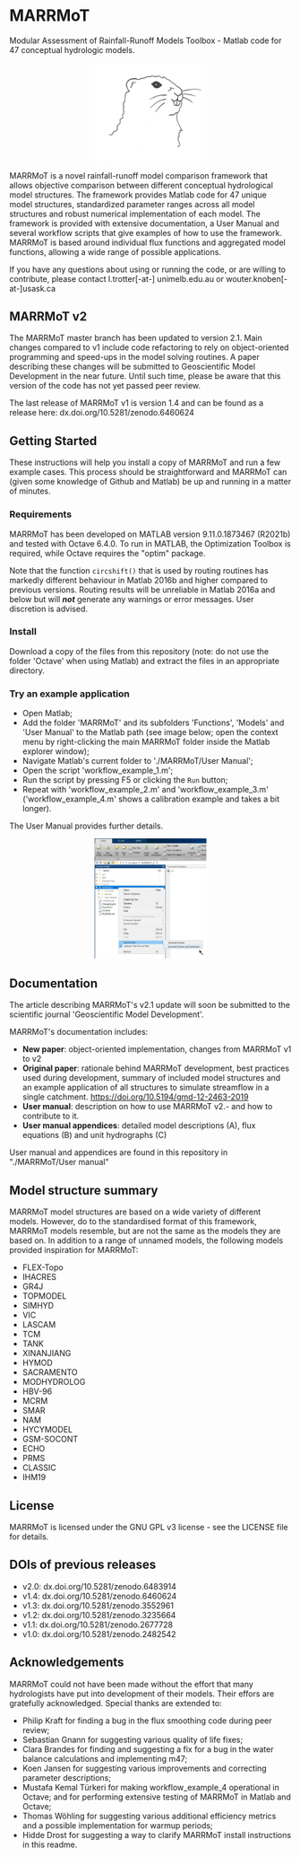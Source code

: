 # MARRMoT
Modular Assessment of Rainfall-Runoff Models Toolbox - Matlab code for 47 conceptual hydrologic models.

<p align="center">
<img src="Figures/logo.jpg" alt="MARRMoT logo" width="200"/>
</p>
MARRMoT is a novel rainfall-runoff model comparison framework that allows objective comparison between different conceptual hydrological model structures.
The framework provides Matlab code for 47 unique model structures, standardized parameter ranges across all model structures and robust numerical implementation of each model.
The framework is provided with extensive documentation, a User Manual and several workflow scripts that give examples of how to use the framework.
MARRMoT is based around individual flux functions and aggregated model functions, allowing a wide range of possible applications.

If you have any questions about using or running the code, or are willing to contribute, please contact l.trotter[-at-] unimelb.edu.au or wouter.knoben[-at-]usask.ca

## MARRMoT v2
The MARRMoT master branch has been updated to version 2.1. Main changes compared to v1 include code refactoring to rely on object-oriented programming and speed-ups in the model solving routines. A paper describing these changes will be submitted to Geoscientific Model Development in the near future. Until such time, please be aware that this version of the code has not yet passed peer review.

The last release of MARRMoT v1 is version 1.4 and can be found as a release here: dx.doi.org/10.5281/zenodo.6460624

## Getting Started
These instructions will help you install a copy of MARRMoT and run a few example cases. This process should be  straightforward and MARRMoT can (given some knowledge of Github and Matlab) be up and running in a matter of minutes.

### Requirements
MARRMoT has been developed on MATLAB version 9.11.0.1873467 (R2021b) and tested with Octave 6.4.0. To run in MATLAB, the Optimization Toolbox is required, while Octave requires the "optim" package.

Note that the function `circshift()` that is used by routing routines has markedly different behaviour in Matlab 2016b and higher compared to previous versions. Routing results will be unreliable in Matlab 2016a and below but will **_not_** generate any warnings or error messages. User discretion is advised.

### Install
Download a copy of the files from this repository (note: do not use the folder 'Octave' when using Matlab) and extract the files in an appropriate directory.

### Try an example application
- Open Matlab;
- Add the folder 'MARRMoT' and its subfolders 'Functions', 'Models' and 'User Manual' to the Matlab path (see image below; open the context menu by right-clicking the main MARRMoT folder inside the Matlab explorer window);
- Navigate Matlab's current folder to './MARRMoT/User Manual';
- Open the script 'workflow_example_1.m';
- Run the script by pressing F5 or clicking the `Run` button;
- Repeat with 'workflow_example_2.m' and 'workflow_example_3.m' ('workflow_example_4.m' shows a calibration example and takes a bit longer).

The User Manual provides further details.

<p align="center">
<img src="Figures/matlab_path.jpg" alt="Example of adding files to Matlab path" width="200"/>
</p>

## Documentation
The article describing MARRMoT's v2.1 update will soon be submitted to the scientific journal 'Geoscientific Model Development'.

MARRMoT's documentation includes:

- **New paper**: object-oriented implementation, changes from MARRMoT v1 to v2
- **Original paper**: rationale behind MARRMoT development, best practices used during development, summary of included model structures and an example application of all structures to simulate streamflow in a single catchment. https://doi.org/10.5194/gmd-12-2463-2019
- **User manual**: description on how to use MARRMoT v2.- and how to contribute to it.
- **User manual appendices**: detailed model descriptions (A), flux equations (B) and unit hydrographs (C)

User manual and appendices are found in this repository in "./MARRMoT/User manual"

## Model structure summary
MARRMoT model structures are based on a wide variety of different models.
However, do to the standardised format of this framework, MARRMoT models resemble, but are not the same as the models they are based on.
In addition to a range of unnamed models, the following models provided inspiration for MARRMoT:

- FLEX-Topo
- IHACRES
- GR4J
- TOPMODEL
- SIMHYD
- VIC
- LASCAM
- TCM
- TANK
- XINANJIANG
- HYMOD
- SACRAMENTO
- MODHYDROLOG
- HBV-96
- MCRM
- SMAR
- NAM
- HYCYMODEL
- GSM-SOCONT
- ECHO
- PRMS
- CLASSIC
- IHM19

## License
MARRMoT is licensed under the GNU GPL v3 license - see the LICENSE file for details.

## DOIs of previous releases
- v2.0: dx.doi.org/10.5281/zenodo.6483914
- v1.4: dx.doi.org/10.5281/zenodo.6460624
- v1.3: dx.doi.org/10.5281/zenodo.3552961
- v1.2: dx.doi.org/10.5281/zenodo.3235664
- v1.1: dx.doi.org/10.5281/zenodo.2677728
- v1.0: dx.doi.org/10.5281/zenodo.2482542

## Acknowledgements
MARRMoT could not have been made without the effort that many hydrologists have put into development of their models. Their effors are gratefully acknowledged. Special thanks are extended to:
- Philip Kraft for finding a bug in the flux smoothing code during peer review;
- Sebastian Gnann for suggesting various quality of life fixes;
- Clara Brandes for finding and suggesting a fix for a bug in the water balance calculations and implementing m47;
- Koen Jansen for suggesting various improvements and correcting parameter descriptions;
- Mustafa Kemal Türkeri for making workflow_example_4 operational in Octave; and for performing extensive testing of MARRMoT in Matlab and Octave;
- Thomas Wöhling for suggesting various additional efficiency metrics and a possible implementation for warmup periods;
- Hidde Drost for suggesting a way to clarify MARRMoT install instructions in this readme.

